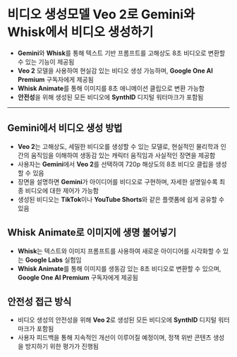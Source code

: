# 비디오 생성모델 Veo 2로 Gemini와 Whisk에서 비디오 생성하기


* **Gemini**와 **Whisk**를 통해 텍스트 기반 프롬프트를 고해상도 8초 비디오로 변환할 수 있는 기능이 제공됨
* **Veo 2** 모델을 사용하여 현실감 있는 비디오 생성 가능하며, **Google One AI Premium** 구독자에게 제공됨
* **Whisk Animate**를 통해 이미지를 8초 애니메이션 클립으로 변환 가능함
* **안전성**을 위해 생성된 모든 비디오에 **SynthID** 디지털 워터마크가 포함됨

---

Gemini에서 비디오 생성 방법
------------------

* **Veo 2**는 고해상도, 세밀한 비디오를 생성할 수 있는 모델로, 현실적인 물리학과 인간의 움직임을 이해하여 생동감 있는 캐릭터 움직임과 사실적인 장면을 제공함
* 사용자는 **Gemini**에서 **Veo 2**를 선택하여 720p 해상도의 8초 비디오 클립을 생성할 수 있음
* 장면을 설명하면 **Gemini**가 아이디어를 비디오로 구현하며, 자세한 설명일수록 최종 비디오에 대한 제어가 가능함
* 생성된 비디오는 **TikTok**이나 **YouTube Shorts**와 같은 플랫폼에 쉽게 공유할 수 있음

Whisk Animate로 이미지에 생명 불어넣기
---------------------------

* **Whisk**는 텍스트와 이미지 프롬프트를 사용하여 새로운 아이디어를 시각화할 수 있는 **Google Labs** 실험임
* **Whisk Animate**를 통해 이미지를 생동감 있는 8초 비디오로 변환할 수 있으며, **Google One AI Premium** 구독자에게 제공됨

안전성 접근 방식
---------

* 비디오 생성의 안전성을 위해 **Veo 2**로 생성된 모든 비디오에 **SynthID** 디지털 워터마크가 포함됨
* 사용자 피드백을 통해 지속적인 개선이 이루어질 예정이며, 정책 위반 콘텐츠 생성을 방지하기 위한 평가가 진행됨
